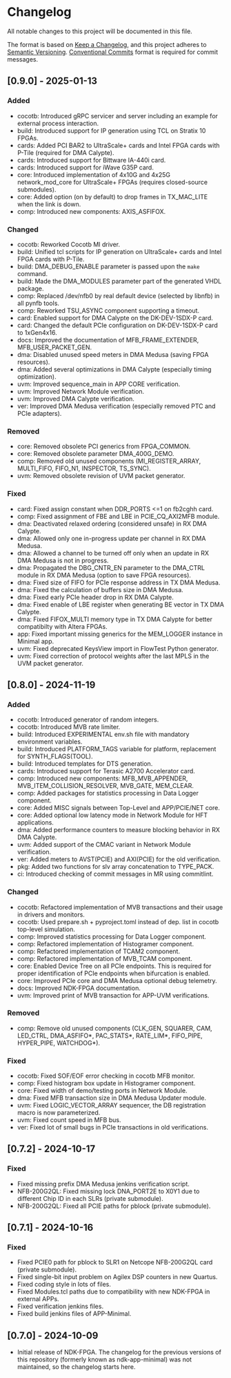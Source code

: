 # Changelog

All notable changes to this project will be documented in this file.

The format is based on [Keep a Changelog](https://keepachangelog.com/en/1.1.0/),
and this project adheres to [Semantic Versioning](https://semver.org/spec/v2.0.0.html).
[Conventional Commits](https://www.conventionalcommits.org/en/v1.0.0/) format is required for commit messages.

## [0.9.0] - 2025-01-13

### Added
- cocotb: Introduced gRPC servicer and server including an example for external process interaction.
- build: Introduced support for IP generation using TCL on Stratix 10 FPGAs.
- cards: Added PCI BAR2 to UltraScale+ cards and Intel FPGA cards with P-Tile (required for DMA Calypte).
- cards: Introduced support for Bittware IA-440i card.
- cards: Introduced support for iWave G35P card.
- core: Introduced implementation of 4x10G and 4x25G network_mod_core for UltraScale+ FPGAs (requires closed-source submodules).
- core: Added option (on by default) to drop frames in TX_MAC_LITE when the link is down.
- comp: Introduced new components: AXIS_ASFIFOX.

### Changed
- cocotb: Reworked Cocotb MI driver.
- build: Unified tcl scripts for IP generation on UltraScale+ cards and Intel FPGA cards with P-Tile.
- build: DMA_DEBUG_ENABLE parameter is passed upon the `make` command.
- build: Made the DMA_MODULES parameter part of the generated VHDL package.
- comp: Replaced /dev/nfb0 by real default device (selected by libnfb) in all pynfb tools.
- comp: Reworked TSU_ASYNC component supporting a timeout.
- card: Enabled support for DMA Calypte on the DK-DEV-1SDX-P card.
- card: Changed the default PCIe configuration on DK-DEV-1SDX-P card to 1xGen4x16.
- docs: Improved the documentation of MFB_FRAME_EXTENDER, MFB_USER_PACKET_GEN.
- dma: Disabled unused speed meters in DMA Medusa (saving FPGA resources).
- dma: Added several optimizations in DMA Calypte (especially timing optimization).
- uvm: Improved sequence_main in APP CORE verification.
- uvm: Improved Network Module verification.
- uvm: Improved DMA Calypte verification.
- ver: Improved DMA Medusa verification (especially removed PTC and PCIe adapters).

### Removed
- core: Removed obsolete PCI generics from FPGA_COMMON.
- core: Removed obsolete parameter DMA_400G_DEMO.
- comp: Removed old unused components (MI_REGISTER_ARRAY, MULTI_FIFO, FIFO_N1, INSPECTOR, TS_SYNC).
- uvm: Removed obsolete revision of UVM packet generator.

### Fixed
- card: Fixed assign constant when DDR_PORTS <=1 on fb2cghh card.
- comp: Fixed assignment of FBE and LBE in PCIE_CQ_AXI2MFB module.
- dma: Deactivated relaxed ordering (considered unsafe) in RX DMA Calypte.
- dma: Allowed only one in-progress update per channel in RX DMA Medusa.
- dma: Allowed a channel to be turned off only when an update in RX DMA Medusa is not in progress.
- dma: Propagated the DBG_CNTR_EN parameter to the DMA_CTRL module in RX DMA Medusa (option to save FPGA resources).
- dma: Fixed size of FIFO for PCIe response address in TX DMA Medusa.
- dma: Fixed the calculation of buffers size in DMA Medusa.
- dma: Fixed early PCIe header drop in RX DMA Calypte.
- dma: Fixed enable of LBE register when generating BE vector in TX DMA Calypte.
- dma: Fixed FIFOX_MULTI memory type in TX DMA Calypte for better compatibilty with Altera FPGAs.
- app: Fixed important missing generics for the MEM_LOGGER instance in Minimal app.
- uvm: Fixed deprecated KeysView import in FlowTest Python generator.
- uvm: Fixed correction of protocol weights after the last MPLS in the UVM packet generator.

## [0.8.0] - 2024-11-19

### Added
- cocotb: Introduced generator of random integers.
- cocotb: Introduced MVB rate limiter.
- build: Introduced EXPERIMENTAL env.sh file with mandatory environment variables.
- build: Introduced PLATFORM_TAGS variable for platform, replacement for SYNTH_FLAGS(TOOL).
- build: Introduced templates for DTS generation.
- cards: Introduced support for Terasic A2700 Accelerator card.
- comp: Introduced new components: MFB_MVB_APPENDER, MVB_ITEM_COLLISION_RESOLVER, MVB_GATE, MEM_CLEAR.
- comp: Added packages for statistics processing in Data Logger component.
- core: Added MISC signals between Top-Level and APP/PCIE/NET core.
- core: Added optional low latency mode in Network Module for HFT applications.
- dma: Added performance counters to measure blocking behavior in RX DMA Calypte.
- uvm: Added support of the CMAC variant in Network Module verification.
- ver: Added meters to AVST(PCIE) and AXI(PCIE) for the old verification.
- pkg: Added two functions for slv array concatenation to TYPE_PACK.
- ci: Introduced checking of commit messages in MR using commitlint.

### Changed
- cocotb: Refactored implementation of MVB transactions and their usage in drivers and monitors.
- cocotb: Used prepare.sh + pyproject.toml instead of dep. list in cocotb top-level simulation.
- comp: Improved statistics processing for Data Logger component.
- comp: Refactored implementation of Histogramer component.
- comp: Refactored implementation of TCAM2 component.
- comp: Refactored implementation of MVB_TCAM component.
- core: Enabled Device Tree on all PCIe endpoints. This is required for proper identification of PCIe endpoints when bifurcation is enabled.
- core: Improved PCIe core and DMA Medusa optional debug telemetry.
- docs: Improved NDK-FPGA documentation.
- uvm: Improved print of MVB transaction for APP-UVM verifications.

### Removed
- comp: Remove old unused components (CLK_GEN, SQUARER, CAM, LED_CTRL, DMA_ASFIFO*, PAC_STATS*,
RATE_LIM*, FIFO_PIPE, HYPER_PIPE, WATCHDOG*).

### Fixed
- cocotb: Fixed SOF/EOF error checking in cocotb MFB monitor.
- comp: Fixed histogram box update in Histogramer component.
- core: Fixed width of demo/testing ports in Network Module.
- dma: Fixed MFB transaction size in DMA Medusa Updater module.
- uvm: Fixed LOGIC_VECTOR_ARRAY sequencer, the DB registration macro is now parameterized.
- uvm: Fixed count speed in MFB bus.
- ver: Fixed lot of small bugs in PCIe transactions in old verifications.

## [0.7.2] - 2024-10-17

### Fixed

- Fixed missing prefix DMA Medusa jenkins verification script.
- NFB-200G2QL: Fixed missing lock DNA_PORT2E to X0Y1 due to different Chip ID in each SLRs (private submodule).
- NFB-200G2QL: Fixed all PCIE paths for pblock (private submodule).

## [0.7.1] - 2024-10-16

### Fixed

- Fixed PCIE0 path for pblock to SLR1 on Netcope NFB-200G2QL card (private submodule).
- Fixed single-bit input problem on Agilex DSP counters in new Quartus.
- Fixed coding style in lots of files.
- Fixed Modules.tcl paths due to compatibility with new NDK-FPGA in external APPs.
- Fixed verification jenkins files.
- Fixed build jenkins files of APP-Minimal.

## [0.7.0] - 2024-10-09

- Initial release of NDK-FPGA. The changelog for the previous versions of this
  repository (formerly known as ndk-app-minimal) was not maintained,
  so the changelog starts here.
